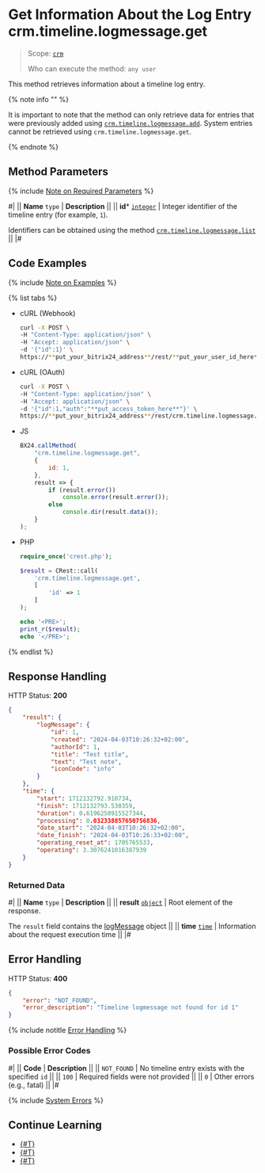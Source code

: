 # Get Information About the Log Entry crm.timeline.logmessage.get

> Scope: [`crm`](../../../scopes/permissions.md)
>
> Who can execute the method: `any user`

This method retrieves information about a timeline log entry.

{% note info "" %}

It is important to note that the method can only retrieve data for entries that were previously added using [`crm.timeline.logmessage.add`](./crm-timeline-logmessage-add.md). System entries cannot be retrieved using `crm.timeline.logmessage.get`.

{% endnote %}

## Method Parameters

{% include [Note on Required Parameters](../../../../_includes/required.md) %}

#|
|| **Name**
`type` | **Description** ||
|| **id***
[`integer`](../../../data-types.md) | Integer identifier of the timeline entry (for example, `1`).

Identifiers can be obtained using the method [`crm.timeline.logmessage.list`](./crm-timeline-logmessage-list.md) ||
|#

## Code Examples

{% include [Note on Examples](../../../../_includes/examples.md) %}

{% list tabs %}

- cURL (Webhook)

    ```bash
    curl -X POST \
    -H "Content-Type: application/json" \
    -H "Accept: application/json" \
    -d '{"id":1}' \
    https://**put_your_bitrix24_address**/rest/**put_your_user_id_here**/**put_your_webhook_here**/crm.timeline.logmessage.get
    ```

- cURL (OAuth)

    ```bash
    curl -X POST \
    -H "Content-Type: application/json" \
    -H "Accept: application/json" \
    -d '{"id":1,"auth":"**put_access_token_here**"}' \
    https://**put_your_bitrix24_address**/rest/crm.timeline.logmessage.get
    ```

- JS

    ```js
    BX24.callMethod(
        "crm.timeline.logmessage.get",
        {
            id: 1,
        },
        result => {
            if (result.error())
                console.error(result.error());
            else
                console.dir(result.data());
        }
    );
    ```

- PHP

    ```php
    require_once('crest.php');

    $result = CRest::call(
        'crm.timeline.logmessage.get',
        [
            'id' => 1
        ]
    );

    echo '<PRE>';
    print_r($result);
    echo '</PRE>';
    ```

{% endlist %}

## Response Handling

HTTP Status: **200**

```json
{
    "result": {
        "logMessage": {
            "id": 1,
            "created": "2024-04-03T10:26:32+02:00",
            "authorId": 1,
            "title": "Test title",
            "text": "Test note",
            "iconCode": "info"
        }
    },
    "time": {
        "start": 1712132792.910734,
        "finish": 1712132793.530359,
        "duration": 0.6196250915527344,
        "processing": 0.032338857650756836,
        "date_start": "2024-04-03T10:26:32+02:00",
        "date_finish": "2024-04-03T10:26:33+02:00",
        "operating_reset_at": 1705765533,
        "operating": 3.3076241016387939
    }
}
```

### Returned Data

#|
|| **Name**
`type` | **Description** ||
|| **result**
[`object`](../../../data-types.md) | Root element of the response.

The `result` field contains the [logMessage](./crm-timeline-logmessage-add.md#logMessage) object ||
|| **time**
[`time`](../../../data-types.md) | Information about the request execution time ||
|#

## Error Handling

HTTP Status: **400**

```json
{
    "error": "NOT_FOUND",
    "error_description": "Timeline logmessage not found for id 1"
}
```

{% include notitle [Error Handling](../../../../_includes/error-info.md) %}

### Possible Error Codes

#|
|| **Code** | **Description** ||
|| `NOT_FOUND` | No timeline entry exists with the specified `id` ||
|| `100` | Required fields were not provided ||
|| `0` | Other errors (e.g., fatal) ||
|#

{% include [System Errors](../../../../_includes/system-errors.md) %}

## Continue Learning 

- [{#T}](./crm-timeline-logmessage-add.md)
- [{#T}](./crm-timeline-logmessage-list.md)
- [{#T}](./crm-timeline-logmessage-delete.md)